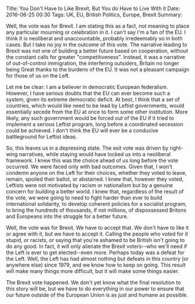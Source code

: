 Title: You Don't Have to Like Brexit, But You do Have to Live With it
Date: 2016-06-25 00:30
Tags: UK, EU, British Politics, Europe, Brexit
Summary: 

Well, the vote was for Brexit. I am stating this as a fact, not meaning to
place any particular mourning or celebration in it. I can't say I'm a fan of
the EU. I think it is neoliberal and unaccountable, probably
irredeemably so in both cases. But I take no joy in the outcome of
this vote. The narrative leading to Brexit was not one of building a
better future based on cooperation, without the constant calls for
greater "competitiveness". Instead, it was a narrative of
out-of-control immigration, the interfering outsiders, Britain no
longer being Great thanks to the burdens of the EU. It was not a
pleasant campaign for those of us on the Left.

Let me be clear: I am a believer in democratic
European federalism. However, I have serious doubts that the EU can
ever become such a system, given its extreme democratic deficit. At
best, I think that a set of countries, which would like need to be
lead by Leftist governments, would essentially secede from the EU at
once to form some other institution.  More likely,
any such government would be forced out of the EU if it tried to
implement a serious Leftist program, long before a coordinated
secession could be achieved. I don't think the EU will ever be
a conducive battleground for Leftist ideas.

So, this leaves us in a depressing state. The exit vote was driven by
right-wing narratives, while staying would have locked us into a neoliberal
framework. I knew this was the choice ahead of us long before the vote
occurred. We were faced only with bad outcomes. Given that, I
won't condemn anyone on the Left for their choices, whether they voted
to leave, remain, spoiled their ballot, or abstained. I knew that,
however they voted, Leftists were not motivated by racism or
nationalism but by a genuine concern for building a better world. I knew that,
regardless of the result of the vote, we were going to need to fight
harder than ever to build international solidarity, to develop
coherent policies for a socialist program, to bring the hundreds of
thousands, if not millions, of dispossessed Britons and Europeans into
the struggle for a better future.

Well, the vote was for Brexit. We have to accept that. We don't have
to like it or agree with it, but we have to accept it. Calling the
people who voted for it stupid, or racists, or saying that you're
ashamed to be British isn't going to do any good. In fact, it will
only alienate the Brexit voters--who we'll need if the Left is ever to
get elected--even more. Perhaps today was a defeat for
the Left. Well, the Left has had almost nothing but defeats in this
country (or anywhere else) since 1979, and we know how to keep on going. 
This result will make many things more difficult, but it will make
some things easier.

The Brexit vote happened. We don't yet know what the final resolution to
this story will be, but we have to do everything in our power to ensure
that our future outside of the European Union is as just and humane as
possible.

